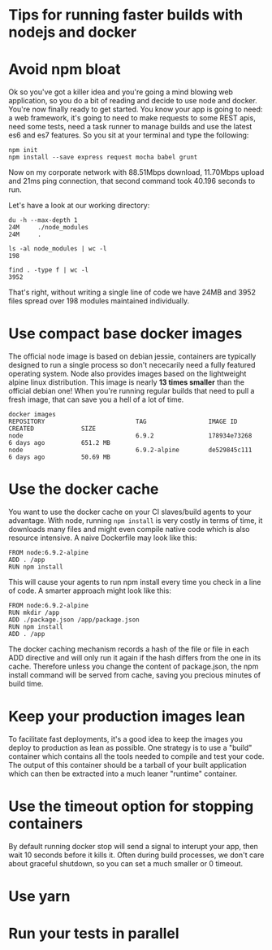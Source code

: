 # Tips for running faster builds with nodejs and docker

# Avoid npm bloat

Ok so you've got a killer idea and you're going a mind blowing web application, so you do a bit of reading and decide to use node and docker. You're now finally ready to get started. You know your app is going to need: a web framework, it's going to need to make requests to some REST apis, need some tests, need a task runner to manage builds and use the latest es6 and es7 features. So you sit at your terminal and type the following:

```
npm init
npm install --save express request mocha babel grunt
```

Now on my corporate network with 88.51Mbps download, 11.70Mbps upload and 21ms ping connection, that second command took 40.196 seconds to run.

Let's have a look at our working directory:

```
du -h --max-depth 1             
24M     ./node_modules
24M     .
```
```
ls -al node_modules | wc -l
198
```
```
find . -type f | wc -l
3952
```

That's right, without writing a single line of code we have 24MB and 3952 files spread over 198 modules maintained individually.

# Use compact base docker images

The official node image is based on debian jessie, containers are typically designed to run a single process so don't nececarily need a fully featured operating system. Node also provides images based on the lightweight alpine linux distribution. This image is nearly **13 times smaller** than the official debian one! When you're running regular builds that need to pull a fresh image, that can save you a hell of a lot of time.

```
docker images
REPOSITORY                         TAG                 IMAGE ID            CREATED             SIZE
node                               6.9.2               178934e73268        6 days ago          651.2 MB
node                               6.9.2-alpine        de529845c111        6 days ago          50.69 MB
```

# Use the docker cache

You want to use the docker cache on your CI slaves/build agents to your advantage. With node, running `npm install` is very costly in terms of time, it downloads many files and might even compile native code which is also resource intensive. A naive Dockerfile may look like this:

```
FROM node:6.9.2-alpine
ADD . /app
RUN npm install
```

This will cause your agents to run npm install every time you check in a line of code. A smarter approach might look like this:

```
FROM node:6.9.2-alpine
RUN mkdir /app
ADD ./package.json /app/package.json
RUN npm install
ADD . /app
```

The docker caching mechanism records a hash of the file or file in each ADD directive and will only run it again if the hash differs from the one in its cache. Therefore unless you change the content of package.json, the npm install command will be served from cache, saving you precious minutes of build time.


# Keep your production images lean

To facilitate fast deployments, it's a good idea to keep the images you deploy to production as lean as possible. One strategy is to use a "build" container which contains all the tools needed to compile and test your code. The output of this container should be a tarball of your built application which can then be extracted into a much leaner "runtime" container.

# Use the timeout option for stopping containers

By default running docker stop will send a signal to interupt your app, then wait 10 seconds before it kills it. Often during build processes, we don't care about graceful shutdown, so you can set a much smaller or 0 timeout.

# Use yarn
# Run your tests in parallel
